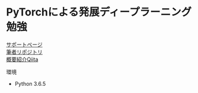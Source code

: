 # PyTorchによる発展ディープラーニング 勉強

[サポートページ](https://book.mynavi.jp/supportsite/detail/9784839970253.html)  
[筆者リポジトリ](https://github.com/YutaroOgawa/pytorch_advanced)  
[概要紹介Qiita](https://qiita.com/sugulu/items/07253d12b1fc72e16aba)  
  
環境  
- Python 3.6.5
